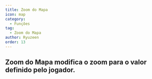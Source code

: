 ```yaml
---
title: Zoom do Mapa
icon: map
category:
  - Funções
tag:
  - Zoom do Mapa
author: Ryuzeen
order: 13
---
```


## Zoom do Mapa modifica o zoom para o valor definido pelo jogador.
